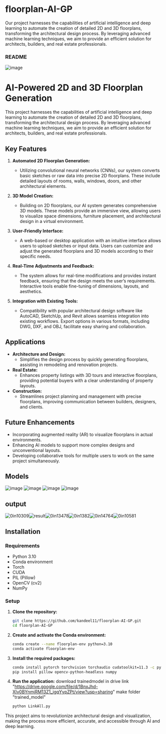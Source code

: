 # floorplan-AI-GP
Our project harnesses the capabilities of artificial intelligence and deep learning to automate the creation of detailed 2D and 3D floorplans, transforming the architectural design process. By leveraging advanced machine learning techniques, we aim to provide an efficient solution for architects, builders, and real estate professionals.
### README
![image](https://github.com/kandeel11/floorplan-AI-GP/assets/113936202/32f32dfc-b838-462d-a412-5061f6a35148)

# AI-Powered 2D and 3D Floorplan Generation

This project harnesses the capabilities of artificial intelligence and deep learning to automate the creation of detailed 2D and 3D floorplans, transforming the architectural design process. By leveraging advanced machine learning techniques, we aim to provide an efficient solution for architects, builders, and real estate professionals.

## Key Features

1. **Automated 2D Floorplan Generation:**
   - Utilizing convolutional neural networks (CNNs), our system converts basic sketches or raw data into precise 2D floorplans. These include detailed layouts of rooms, walls, windows, doors, and other architectural elements.

2. **3D Model Creation:**
   - Building on 2D floorplans, our AI system generates comprehensive 3D models. These models provide an immersive view, allowing users to visualize space dimensions, furniture placement, and architectural design in a virtual environment.

3. **User-Friendly Interface:**
   - A web-based or desktop application with an intuitive interface allows users to upload sketches or input data. Users can customize and adjust the generated floorplans and 3D models according to their specific needs.

4. **Real-Time Adjustments and Feedback:**
   - The system allows for real-time modifications and provides instant feedback, ensuring that the design meets the user’s requirements. Interactive tools enable fine-tuning of dimensions, layouts, and aesthetics.

5. **Integration with Existing Tools:**
   - Compatibility with popular architectural design software like AutoCAD, SketchUp, and Revit allows seamless integration into existing workflows. Export options in various formats, including DWG, DXF, and OBJ, facilitate easy sharing and collaboration.

## Applications

- **Architecture and Design:**
  - Simplifies the design process by quickly generating floorplans, assisting in remodeling and renovation projects.
- **Real Estate:**
  - Enhances property listings with 3D tours and interactive floorplans, providing potential buyers with a clear understanding of property layouts.
- **Construction:**
  - Streamlines project planning and management with precise floorplans, improving communication between builders, designers, and clients.

## Future Enhancements

- Incorporating augmented reality (AR) to visualize floorplans in actual environments.
- Enhancing AI models to support more complex designs and unconventional layouts.
- Developing collaborative tools for multiple users to work on the same project simultaneously.
## Models
![image](https://github.com/kandeel11/floorplan-AI-GP/assets/113936202/dc4312e1-4674-49ff-83de-927a9f605afb)
![image](https://github.com/kandeel11/floorplan-AI-GP/assets/113936202/92181a55-2e14-4902-b457-b21585e388b7)
![image](https://github.com/kandeel11/floorplan-AI-GP/assets/113936202/ce7c8d84-fbd2-4b84-bd73-7a7798dc262a)
![image](https://github.com/kandeel11/floorplan-AI-GP/assets/113936202/45340f2a-a2c2-4e36-9230-fd20afbf4eaf)
## output 
![0in10309](https://github.com/kandeel11/floorplan-AI-GP/assets/113936202/dc63c243-0023-4a6a-ae79-82b77d602d2f)![result](https://github.com/kandeel11/floorplan-AI-GP/assets/113936202/b27d846d-7aa6-4f23-a4a5-dcf73130aeed)![0in13478](https://github.com/kandeel11/floorplan-AI-GP/assets/113936202/5c91ce02-a439-404d-b251-7f42f46e91d3)![0in1382](https://github.com/kandeel11/floorplan-AI-GP/assets/113936202/7c187373-45b9-4027-8c1f-79d31f3febb0)![0in14764](https://github.com/kandeel11/floorplan-AI-GP/assets/113936202/7c3f1da0-5701-4fa1-8426-c8a79a17cb6a)![0in10581](https://github.com/kandeel11/floorplan-AI-GP/assets/113936202/065dda6c-7d04-48ac-9cbd-ab604a581160)


## Installation

### Requirements

- Python 3.10
- Conda environment
- Torch
- CUDA
- PIL (Pillow)
- OpenCV (cv2)
- NumPy

### Setup

1. **Clone the repository:**

   ```bash
   git clone https://github.com/kandeel11/floorplan-AI-GP.git
   cd floorplan-AI-GP
   ```

2. **Create and activate the Conda environment:**

   ```bash
   conda create --name floorplan-env python=3.10
   conda activate floorplan-env
   ```

3. **Install the required packages:**

   ```bash
   conda install pytorch torchvision torchaudio cudatoolkit=11.3 -c pytorch
   pip install pillow opencv-python-headless numpy
   ```

4. **Run the application:**
     download trainedmodel in drive link  "https://drive.google.com/file/d/1BnxJhd-XIv0BYnmjRM13Z1_igqYypZPt/view?usp=sharing"
     make folder "trained_model"
   ```bash
   python LinkAll.py
   ```

This project aims to revolutionize architectural design and visualization, making the process more efficient, accurate, and accessible through AI and deep learning.

